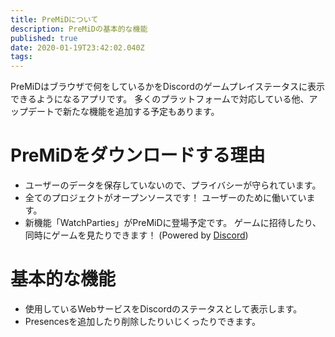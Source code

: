 ```yaml
---
title: PreMiDについて
description: PreMiDの基本的な機能
published: true
date: 2020-01-19T23:42:02.040Z
tags:
---
```


PreMiDはブラウザで何をしているかをDiscordのゲームプレイステータスに表示できるようになるアプリです。 多くのプラットフォームで対応している他、アップデートで新たな機能を追加する予定もあります。

# PreMiDをダウンロードする理由
- ユーザーのデータを保存していないので、プライバシーが守られています。
- 全てのプロジェクトがオープンソースです！ ユーザーのために働いています。
- 新機能「WatchParties」がPreMiDに登場予定です。 ゲームに招待したり、同時にゲームを見たりできます！ (Powered by [Discord](https://discordapp.com/))

# 基本的な機能
- 使用しているWebサービスをDiscordのステータスとして表示します。
- Presencesを追加したり削除したりいじくったりできます。